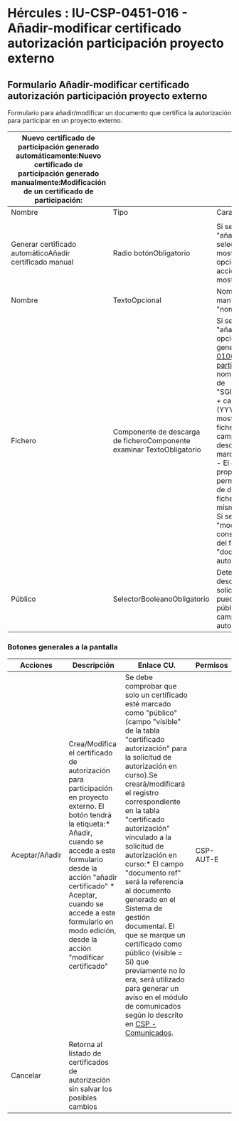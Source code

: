 # Hércules : IU\-CSP\-0451\-016 \- Añadir\-modificar certificado autorización participación proyecto externo



## Formulario Añadir\-modificar certificado autorización participación proyecto externo

Formulario para añadir/modificar un documento que certifica la autorización para participar en un proyecto externo.



| Nuevo certificado de participación generado automáticamente:Nuevo certificado de participación generado manualmente:Modificación de un certificado de participación: | | |
| --- | --- | --- |
| Nombre | Tipo | Características / Notas |
|  | | |
| Generar certificado automáticoAñadir certificado manual | Radio botónObligatorio | Si se accede al formulario desde la acción  "añadir certificado":* + Solo puede estar seleccionada una de las dos opciones. 	+ No se mostrará preseleccionada ninguna de las dos opciones.  Si se accede al formulario desde la acción "modificar certificado":* + No se mostrarán |
| Nombre | TextoOpcional | Nombre del certificado.Se introducirá manualmente.Se corresponde con el campo "nombre" de la tabla "certificado autorización". |
| Fichero | Componente de descarga de ficheroComponente examinar TextoObligatorio | Si se accede al formulario desde la acción  "añadir certificado":* + Si está marcada la opción "Generar certificado automático" 		- Se generará el informe predefinido [REP\-CSP\-0100 \- Certificado de autorización de participación en proyecto externo](/hercules/sgi-sistema-de-gestion-de-investigacion/requisitos-y-analisis-funcional/analisis-funcional-sgi-hercules/gen-aspectos-generales/int-requisitos-de-integracion/req-int-0150-sgrep-integracion-con-sistema-de-generacion-de-reportes/csp-informes-predefinidos/rep-csp-0100-certificado-de-autorizacion-de-participacion-en-proyecto-externo.md "/hercules/sgi-sistema-de-gestion-de-investigacion/requisitos-y-analisis-funcional/analisis-funcional-sgi-hercules/gen-aspectos-generales/int-requisitos-de-integracion/req-int-0150-sgrep-integracion-con-sistema-de-generacion-de-reportes/csp-informes-predefinidos/rep-csp-0100-certificado-de-autorizacion-de-participacion-en-proyecto-externo.md") cuyo nombre se compondrá con la concatenación de "SGI\_certificadoAutorizaciónProyectoExterno\_" \+ campo "id" de la tabla "autorización" \+fecha (YYYYMMDD) y hora actuales (HH:MI:SS) 		- Se mostrará el nombre generado en el campo fichero. 		- Una vez generado el certificado, el campo dispondrá del componente que permita descargar el fichero al disco local. 	+ Si está marcada la opción "Añadir certificado manual": 		- El campo fichero del formulario deberá proporcionar el componente "examinar" que permita seleccionar un fichero desde la unidad de disco local. 		- Una vez seleccionado un fichero se mostrará el nombre y extensión del mismo sobre el campo fichero del formulario.  Si se accede al formulario desde la acción de "modificar certificado":* Se mostrará  en modo consulta visualizando el nombre y extensión del fichero  Se corresponde con el campo "documento ref" de la tabla "certificado autorización". |
| Público | SelectorBooleanoObligatorio | Determina que el certificado sea o no descargable por ACT\-CSP\-001\-Investigador solicitante. La solicitud de autorización sólo puede tener  un certificado marcado como público.Valores: sí/no.Se corresponde con el campo "visible" de la tabla "certificado autorización". |

### Botones generales a la pantalla



| Acciones | Descripción | Enlace CU. | Permisos |
| --- | --- | --- | --- |
| Aceptar/Añadir | Crea/Modifica el certificado de autorización para participación en proyecto externo. El botón tendrá la etiqueta:* Añadir, cuando se accede a este formulario desde la acción "añadir certificado" * Aceptar, cuando se accede a este formulario en modo edición, desde la acción "modificar certificado" | Se debe comprobar que solo un certificado esté marcado como "público" (campo "visible" de la tabla "certificado autorización" para la solicitud de autorización en curso).Se creará/modificará el registro correspondiente en la tabla "certificado autorización" vinculado a la solicitud de autorización en curso:* El campo "documento ref" será la referencia al documento generado en el Sistema de gestión documental.  El que se marque un certificado como público (visible \= Sí) que previamente no lo era, será utilizado para generar un aviso en el módulo de comunicados según lo descrito en [CSP \- Comunicados](https://confluence.um.es/confluence/display/HERCULES/CSP+-+Comunicados "https://confluence.um.es/confluence/display/HERCULES/CSP+-+Comunicados"). | CSP\-AUT\-E |
| Cancelar | Retorna al listado de certificados de autorización sin salvar los posibles cambios |  |  |




